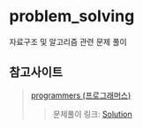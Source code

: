 # problem_solving

자료구조 및 알고리즘 관련 문제 풀이

## 참고사이트

> [programmers (프로그래머스)](https://programmers.co.kr/)
> >문제풀이 링크: [Solution](https://github.com/July249/problem_solving/tree/main/programmers)
